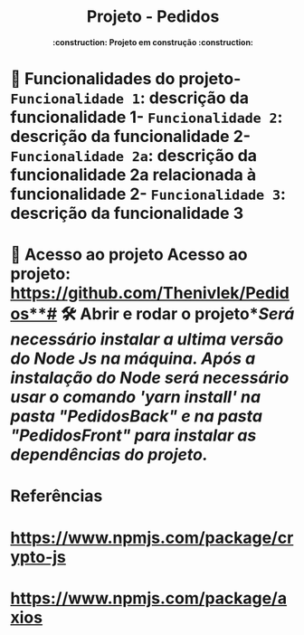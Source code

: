 <h1 align="center"> Projeto - Pedidos </h1>
<h4 align="center">:construction:  Projeto em construção  :construction:</h4>

# :hammer: Funcionalidades do projeto- `Funcionalidade 1`: descrição da funcionalidade 1- `Funcionalidade 2`: descrição da funcionalidade 2- `Funcionalidade 2a`: descrição da funcionalidade 2a relacionada à funcionalidade 2- `Funcionalidade 3`: descrição da funcionalidade 3

# 📁 Acesso ao projeto Acesso ao projeto: https://github.com/Thenivlek/Pedidos**# 🛠️ Abrir e rodar o projeto\*_Será necessário instalar a ultima versão do Node Js na máquina. Após a instalação do Node será necessário usar o comando 'yarn install' na pasta "PedidosBack" e na pasta "PedidosFront" para instalar as dependências do projeto._

# Referências

# https://www.npmjs.com/package/crypto-js

# https://www.npmjs.com/package/axios
